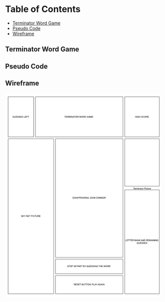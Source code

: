 # Table of Contents
- [Terminator Word Game ](#TerminatorWordGame)
- [Pseudo Code](#PseudoCode)
- [Wireframe](#Wireframe)



## Terminator Word Game





## Pseudo Code




## Wireframe


<img src="/assets/Wireframe.png" alt="Wireframe" width="500"/>

